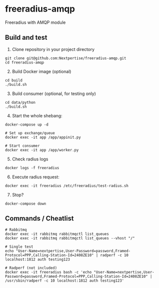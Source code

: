 # freeradius-amqp
Freeradius with AMQP module

## Build and test 

1. Clone repository in your project directory
```
git clone git@github.com:Nextpertise/freeradius-amqp.git
cd freeradius-amqp
```

2. Build Docker image (optional)
```
cd build
./build.sh
```

3. Build consumer (optional, for testing only)
```
cd data/python
./build.sh
```

4. Start the whole shebang:
```
docker-compose up -d

# Set up exchange/queue
docker exec -it app /app/appinit.py

# Start consumer
docker exec -it app /app/worker.py
```

5. Check radius logs
```
docker logs -f freeradius
```

6. Execute radius request:
```
docker exec -it freeradius /etc/freeradius/test-radius.sh
```

7. Stop?
```
docker-compose down
```

## Commands / Cheatlist
```
# Rabbitmq
docker exec -it rabbitmq rabbitmqctl list_queues
docker exec -it rabbitmq rabbitmqctl list_queues --vhost "/"

# Single test
echo "User-Name=nextpertise,User-Password=password,Framed-Protocol=PPP,Calling-Station-Id=2408ZE10" | radperf -c 10 localhost:1812 auth testing123

# Radperf (not included)
docker exec -it freeradius bash -c 'echo "User-Name=nextpertise,User-Password=password,Framed-Protocol=PPP,Calling-Station-Id=2408ZE10" | /usr/sbin/radperf -c 10 localhost:1812 auth testing123'
```


